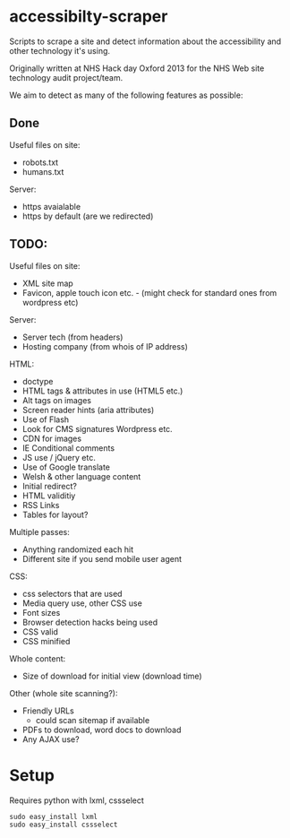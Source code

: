 accessibilty-scraper
====================

Scripts to scrape a site and detect information about the accessibility and other technology it's using.

Originally written at NHS Hack day Oxford 2013 for the NHS Web site technology audit project/team.

We aim to detect as many of the following features as possible:

Done
----
Useful files on site:
* robots.txt
* humans.txt

Server:
* https avaialable
* https by default (are we redirected)

TODO:
-----

Useful files on site:
* XML site map
* Favicon, apple touch icon etc. - (might check for standard ones from wordpress etc)

Server:
* Server tech (from headers)
* Hosting company (from whois of IP address)

HTML:
* doctype
* HTML tags & attributes in use (HTML5 etc.)
* Alt tags on images
* Screen reader hints (aria attributes)
* Use of Flash
* Look for CMS signatures Wordpress etc.
* CDN for images
* IE Conditional comments
* JS use / jQuery etc.
* Use of Google translate
* Welsh & other language content
* Initial redirect?
* HTML validitiy
* RSS Links
* Tables for layout?

Multiple passes:
* Anything randomized each hit
* Different site if you send mobile user agent

CSS:
* css selectors that are used
* Media query use, other CSS use
* Font sizes
* Browser detection hacks being used
* CSS valid
* CSS minified

Whole content:
* Size of download for initial view (download time)

Other (whole site scanning?):
* Friendly URLs
  - could scan sitemap if available
* PDFs to download, word docs to download
* Any AJAX use?


Setup
=====
Requires python with lxml, cssselect

    sudo easy_install lxml
    sudo easy_install cssselect
